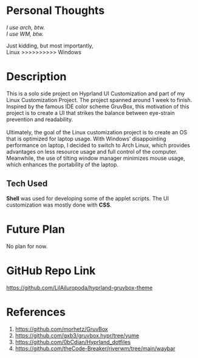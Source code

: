# Personal Thoughts

_I use arch, btw._<br>
_I use WM, btw._<br>

Just kidding, but most importantly,<br>
Linux >>>>>>>>>> Windows

# Description

This is a solo side project on Hyprland UI Customization and part of my Linux Customization Project. The project spanned around 1 week to finish. Inspired by the famous IDE color scheme GruvBox, this motivation of this project is to create a UI that strikes the balance between eye-strain prevention and readability.
<br><br>
Ultimately, the goal of the Linux customization project is to create an OS that is optimized for laptop usage. With Windows' disappointing performance on laptop, I decided to switch to Arch Linux, which provides advantages on less resource usage and full control of the computer. Meanwhile, the use of tilting window manager minimizes mouse usage, which enhances the portability of the laptop.

## Tech Used

**Shell** was used for developing some of the applet scripts.
The UI customization was mostly done with **CSS**.

# Future Plan

No plan for now.

# GitHub Repo Link

https://github.com/LilAiluropoda/hyprland-gruvbox-theme

# References

1. https://github.com/morhetz/GruvBox
2. https://github.com/qxb3/gruvbox.hypr/tree/yume
3. https://github.com/0bCdian/Hyprland_dotfiles
4. https://github.com/theCode-Breaker/riverwm/tree/main/waybar

